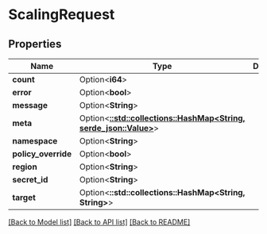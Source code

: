 # ScalingRequest

## Properties

| Name                | Type                                                                                       | Description | Notes      |
| ------------------- | ------------------------------------------------------------------------------------------ | ----------- | ---------- |
| **count**           | Option<**i64**>                                                                            |             | [optional] |
| **error**           | Option<**bool**>                                                                           |             | [optional] |
| **message**         | Option<**String**>                                                                         |             | [optional] |
| **meta**            | Option<[**::std::collections::HashMap<String, serde_json::Value>**](serde_json::Value.md)> |             | [optional] |
| **namespace**       | Option<**String**>                                                                         |             | [optional] |
| **policy_override** | Option<**bool**>                                                                           |             | [optional] |
| **region**          | Option<**String**>                                                                         |             | [optional] |
| **secret_id**       | Option<**String**>                                                                         |             | [optional] |
| **target**          | Option<**::std::collections::HashMap<String, String>**>                                    |             | [optional] |

[[Back to Model list]](../README.md#documentation-for-models)
[[Back to API list]](../README.md#documentation-for-api-endpoints)
[[Back to README]](../README.md)
